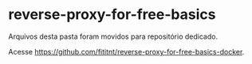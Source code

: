 # reverse-proxy-for-free-basics
Arquivos desta pasta foram movidos para repositório dedicado.

Acesse <https://github.com/fititnt/reverse-proxy-for-free-basics-docker>.
